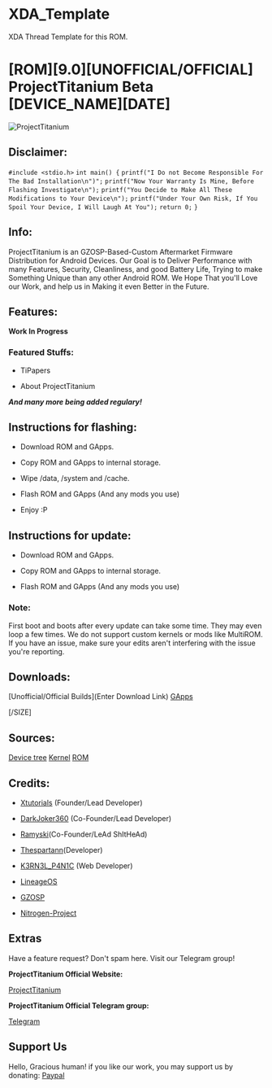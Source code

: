 # XDA_Template
XDA Thread Template for this ROM.

# [ROM][9.0][UNOFFICIAL/OFFICIAL] ProjectTitanium Beta [DEVICE_NAME][DATE]
![ProjectTitanium](https://i.imgur.com/ftQQeqB.png)

## Disclaimer:

`#include <stdio.h>`
`int main() {`
`printf("I Do not Become Responsible For The Bad Installation\n")";`
`printf("Now Your Warranty Is Mine, Before Flashing Investigate\n");`
`printf("You Decide to Make All These Modifications to Your Device\n");`
`printf("Under Your Own Risk, If You Spoil Your Device, I Will Laugh At You");`
`return 0;`
`}`

## Info:
ProjectTitanium is an GZOSP-Based-Custom Aftermarket Firmware Distribution for Android Devices. Our Goal is to Deliver Performance with many Features, Security, Cleanliness, and good Battery Life, Trying to make Something Unique than any other Android ROM. We Hope That you'll Love our Work, and help us in Making it even Better in the Future.

## Features:

**Work In Progress**

### Featured Stuffs:

- TiPapers

- About ProjectTitanium

***And many more being added regulary!***

## Instructions for flashing:

- Download ROM and GApps.

- Copy ROM and GApps to internal storage.

- Wipe /data, /system and /cache.

- Flash ROM and GApps (And any mods you use)

- Enjoy :P

## Instructions for update:

- Download ROM and GApps.

- Copy ROM and GApps to internal storage.

- Flash ROM and GApps (And any mods you use)

### Note:
First boot and boots after every update can take some time. They may even loop a few times. We do not support custom kernels or mods like MultiROM. If you have an issue, make sure your edits aren't interfering with the issue you're reporting.

## Downloads:

[Unofficial/Official Builds](Enter Download Link)
[GApps](opengapps.org)

[/SIZE]

## Sources:

[Device tree](Enter_device_tree_link_here)
[Kernel](Enter_kernel_link_here)
[ROM](https://github.com/Project-Titanium/)

## Credits:

- [Xtutorials](https://forum.xda-developers.com/member.php?u=8173346) (Founder/Lead Developer)

- [DarkJoker360](https://forum.xda-developers.com/member.php?u=7019289) (Co-Founder/Lead Developer)

- [Ramyski](https://forum.xda-developers.com/member.php?u=8538037)(Co-Founder/LeAd ShItHeAd)

- [Thespartann](https://forum.xda-developers.com/member.php?u=8936073)(Developer)

- [K3RN3L_P4N1C](https://forum.xda-developers.com/member.php?u=8868363) (Web Developer)

- [LineageOS](https://github.com/LineageOS)

- [GZOSP](https://github.com/GZOSP)

- [Nitrogen-Project](https://github.com/nitrogen-project)

## Extras

Have a feature request? Don't spam here. Visit our Telegram group!

**ProjectTitanium Official Website:**

[ProjectTitanium](https://project-titanium.github.io/)

**ProjectTitanium Official Telegram group:**

[Telegram](https://t.me/joinchat/F6TxBlRqsj4ZFpkPgOx3BQ)

## Support Us

Hello, Gracious human! if you like our work, you may support us by donating: [Paypal](https://paypal.me/XTutorials)
